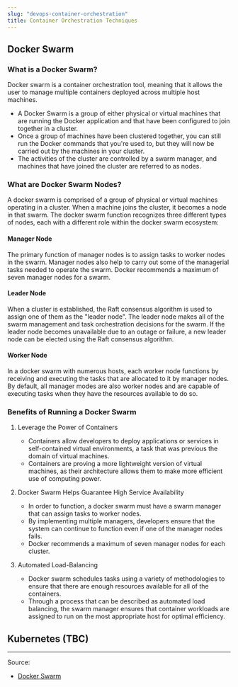 ```yaml
---
slug: "devops-container-orchestration"
title: Container Orchestration Techniques
---
```


## Docker Swarm

### What is a Docker Swarm?

Docker swarm is a container orchestration tool, meaning that it allows the user to manage multiple containers deployed across multiple host machines.

- A Docker Swarm is a group of either physical or virtual machines that are running the Docker application and that have been configured to join together in a cluster.
- Once a group of machines have been clustered together, you can still run the Docker commands that you're used to, but they will now be carried out by the machines in your cluster.
- The activities of the cluster are controlled by a swarm manager, and machines that have joined the cluster are referred to as nodes.

### What are Docker Swarm Nodes?

A docker swarm is comprised of a group of physical or virtual machines operating in a cluster. When a machine joins the cluster, it becomes a node in that swarm. The docker swarm function recognizes three different types of nodes, each with a different role within the docker swarm ecosystem:

#### Manager Node

The primary function of manager nodes is to assign tasks to worker nodes in the swarm. Manager nodes also help to carry out some of the managerial tasks needed to operate the swarm. Docker recommends a maximum of seven manager nodes for a swarm.

#### Leader Node

When a cluster is established, the Raft consensus algorithm is used to assign one of them as the "leader node". The leader node makes all of the swarm management and task orchestration decisions for the swarm. If the leader node becomes unavailable due to an outage or failure, a new leader node can be elected using the Raft consensus algorithm.

#### Worker Node

In a docker swarm with numerous hosts, each worker node functions by receiving and executing the tasks that are allocated to it by manager nodes. By default, all manager modes are also worker nodes and are capable of executing tasks when they have the resources available to do so.

### Benefits of Running a Docker Swarm

1. Leverage the Power of Containers

   - Containers allow developers to deploy applications or services in self-contained virtual environments, a task that was previous the domain of virtual machines.
   - Containers are proving a more lightweight version of virtual machines, as their architecture allows them to make more efficient use of computing power.

2. Docker Swarm Helps Guarantee High Service Availability

   - In order to function, a docker swarm must have a swarm manager that can assign tasks to worker nodes.
   - By implementing multiple managers, developers ensure that the system can continue to function even if one of the manager nodes fails.
   - Docker recommends a maximum of seven manager nodes for each cluster.

3. Automated Load-Balancing
   - Docker swarm schedules tasks using a variety of methodologies to ensure that there are enough resources available for all of the containers.
   - Through a process that can be described as automated load balancing, the swarm manager ensures that container workloads are assigned to run on the most appropriate host for optimal efficiency.

## Kubernetes (TBC)

---

Source:

- [Docker Swarm](https://www.sumologic.com/glossary/docker-swarm/)
